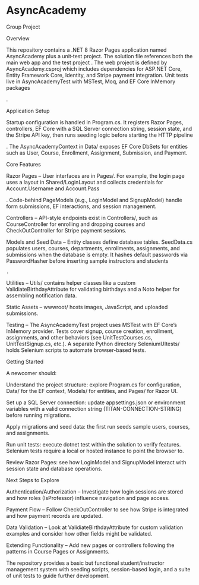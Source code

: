 # AsyncAcademy
Group Project

<!-- https://asyncacademy20241104160444.azurewebsites.net/ -->


Overview

This repository contains a .NET 8 Razor Pages application named AsyncAcademy plus a unit‑test project. The solution file references both the main web app and the test project
. The web project is defined by AsyncAcademy.csproj which includes dependencies for ASP.NET Core, Entity Framework Core, Identity, and Stripe payment integration. Unit tests live in AsyncAcademyTest with MSTest, Moq, and EF Core InMemory packages

.

Application Setup

Startup configuration is handled in Program.cs. It registers Razor Pages, controllers, EF Core with a SQL Server connection string, session state, and the Stripe API key, then runs seeding logic before starting the HTTP pipeline

. The AsyncAcademyContext in Data/ exposes EF Core DbSets for entities such as User, Course, Enrollment, Assignment, Submission, and Payment.

Core Features

Razor Pages – User interfaces are in Pages/. For example, the login page uses a layout in Shared/LoginLayout and collects credentials for Account.Username and Account.Pass

. Code-behind PageModels (e.g., LoginModel and SignupModel) handle form submissions, EF interactions, and session management.

Controllers – API-style endpoints exist in Controllers/, such as CourseController for enrolling and dropping courses and CheckOutController for Stripe payment sessions.

Models and Seed Data – Entity classes define database tables. SeedData.cs populates users, courses, departments, enrollments, assignments, and submissions when the database is empty. It hashes default passwords via PasswordHasher<User> before inserting sample instructors and students

    .

Utilities – Utils/ contains helper classes like a custom ValidiateBirthdayAttribute for validating birthdays and a Noto helper for assembling notification data.

Static Assets – wwwroot/ hosts images, JavaScript, and uploaded submissions.

Testing – The AsyncAcademyTest project uses MSTest with EF Core’s InMemory provider. Tests cover signup, course creation, enrollment, assignments, and other behaviors (see UnitTestCourses.cs, UnitTestSignup.cs, etc.). A separate Python directory SeleniumUItests/ holds Selenium scripts to automate browser-based tests.

Getting Started

A newcomer should:

Understand the project structure: explore Program.cs for configuration, Data/ for the EF context, Models/ for entities, and Pages/ for Razor UI.

Set up a SQL Server connection: update appsettings.json or environment variables with a valid connection string (TITAN-CONNECTION-STRING) before running migrations.

Apply migrations and seed data: the first run seeds sample users, courses, and assignments.

Run unit tests: execute dotnet test within the solution to verify features. Selenium tests require a local or hosted instance to point the browser to.

Review Razor Pages: see how LoginModel and SignupModel interact with session state and database operations.

Next Steps to Explore

Authentication/Authorization – Investigate how login sessions are stored and how roles (IsProfessor) influence navigation and page access.

Payment Flow – Follow CheckOutController to see how Stripe is integrated and how payment records are updated.

Data Validation – Look at ValidiateBirthdayAttribute for custom validation examples and consider how other fields might be validated.

Extending Functionality – Add new pages or controllers following the patterns in Course Pages or Assignments.

The repository provides a basic but functional student/instructor management system with seeding scripts, session-based login, and a suite of unit tests to guide further development.
